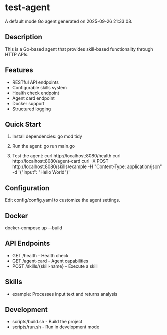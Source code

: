 # test-agent

A default mode Go agent generated on 2025-09-26 21:33:08.

## Description

This is a Go-based agent that provides skill-based functionality through HTTP APIs.

## Features

- RESTful API endpoints
- Configurable skills system
- Health check endpoint
- Agent card endpoint
- Docker support
- Structured logging

## Quick Start

1. Install dependencies:
   go mod tidy

2. Run the agent:
   go run main.go

3. Test the agent:
   curl http://localhost:8080/health
   curl http://localhost:8080/agent-card
   curl -X POST http://localhost:8080/skills/example -H "Content-Type: application/json" -d '{"input": "Hello World"}'

## Configuration

Edit config/config.yaml to customize the agent settings.

## Docker

docker-compose up --build

## API Endpoints

- GET /health - Health check
- GET /agent-card - Agent capabilities
- POST /skills/{skill-name} - Execute a skill

## Skills

- example: Processes input text and returns analysis

## Development

- scripts/build.sh - Build the project
- scripts/run.sh - Run in development mode
